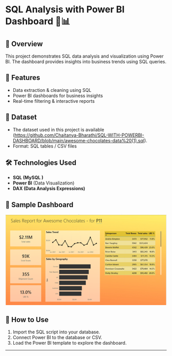 # SQL Analysis with Power BI Dashboard 🚀📊

## 📌 Overview
This project demonstrates SQL data analysis and visualization using Power BI. The dashboard provides insights into business trends using SQL queries.

## 🚀 Features
- Data extraction & cleaning using SQL
- Power BI dashboards for business insights
- Real-time filtering & interactive reports

## 📂 Dataset
- The dataset used in this project is available (https://github.com/Chaitanya-Bharathi/SQL-WITH-POWERBI-DASHBOARD/blob/main/awesome-chocolates-data%20(1).sql).
- Format: SQL tables / CSV files

## 🛠 Technologies Used
- **SQL (MySQL )**
- **Power BI** (Data Visualization)
- **DAX (Data Analysis Expressions)**

## 📸 Sample Dashboard
![Power BI Dashboard](https://github.com/Chaitanya-Bharathi/SQL-WITH-POWERBI-DASHBOARD/blob/main/power%20bi%20dashboard%20screenshot.png)

## 🔧 How to Use
1. Import the SQL script into your database.
2. Connect Power BI to the database or CSV.
3. Load the Power BI template to explore the dashboard.
---
